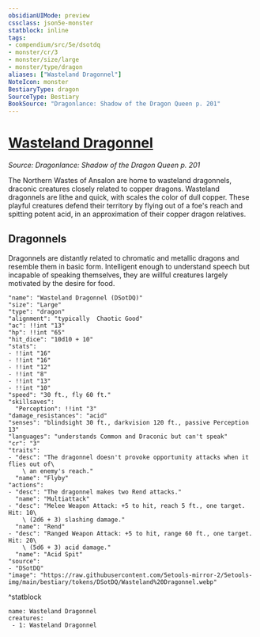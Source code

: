 ```yaml
---
obsidianUIMode: preview
cssclass: json5e-monster
statblock: inline
tags:
- compendium/src/5e/dsotdq
- monster/cr/3
- monster/size/large
- monster/type/dragon
aliases: ["Wasteland Dragonnel"]
NoteIcon: monster
BestiaryType: dragon
SourceType: Bestiary
BookSource: "Dragonlance: Shadow of the Dragon Queen p. 201"
---
```

# [Wasteland Dragonnel](2-Mechanics/CLI/bestiary/dragon/wasteland-dragonnel-dsotdq.md)
*Source: Dragonlance: Shadow of the Dragon Queen p. 201*  

The Northern Wastes of Ansalon are home to wasteland dragonnels, draconic creatures closely related to copper dragons. Wasteland dragonnels are lithe and quick, with scales the color of dull copper. These playful creatures defend their territory by flying out of a foe's reach and spitting potent acid, in an approximation of their copper dragon relatives.

## Dragonnels

Dragonnels are distantly related to chromatic and metallic dragons and resemble them in basic form. Intelligent enough to understand speech but incapable of speaking themselves, they are willful creatures largely motivated by the desire for food.

```statblock
"name": "Wasteland Dragonnel (DSotDQ)"
"size": "Large"
"type": "dragon"
"alignment": "typically  Chaotic Good"
"ac": !!int "13"
"hp": !!int "65"
"hit_dice": "10d10 + 10"
"stats":
- !!int "16"
- !!int "16"
- !!int "12"
- !!int "8"
- !!int "13"
- !!int "10"
"speed": "30 ft., fly 60 ft."
"skillsaves":
  "Perception": !!int "3"
"damage_resistances": "acid"
"senses": "blindsight 30 ft., darkvision 120 ft., passive Perception 13"
"languages": "understands Common and Draconic but can't speak"
"cr": "3"
"traits":
- "desc": "The dragonnel doesn't provoke opportunity attacks when it flies out of\
    \ an enemy's reach."
  "name": "Flyby"
"actions":
- "desc": "The dragonnel makes two Rend attacks."
  "name": "Multiattack"
- "desc": "Melee Weapon Attack: +5 to hit, reach 5 ft., one target. Hit: 10\
    \ (2d6 + 3) slashing damage."
  "name": "Rend"
- "desc": "Ranged Weapon Attack: +5 to hit, range 60 ft., one target. Hit: 20\
    \ (5d6 + 3) acid damage."
  "name": "Acid Spit"
"source":
- "DSotDQ"
"image": "https://raw.githubusercontent.com/5etools-mirror-2/5etools-img/main/bestiary/tokens/DSotDQ/Wasteland%20Dragonnel.webp"
```
^statblock

```encounter-table
name: Wasteland Dragonnel
creatures:
 - 1: Wasteland Dragonnel
```